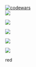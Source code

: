 
[![codewars](https://www.codewars.com/users/leonid25071993/badges/small)](https://www.codewars.com/users/leonid25071993)
<br/>
![](https://komarev.com/ghpvc/?username=AlexCole999)
<br/>

![](https://github-profile-summary-cards.vercel.app/api/cards/profile-details?username=AlexCole999&theme=solarized_dark)


![](https://github-profile-summary-cards.vercel.app/api/cards/most-commit-language?username=AlexCole999&theme=solarized_dark)

![](https://github-profile-summary-cards.vercel.app/api/cards/repos-per-language?username=AlexCole999&theme=solarized_dark)

![](https://github-profile-summary-cards.vercel.app/api/cards/stats?username=AlexCole999&theme=solarized_dark)

<div color='red'>red</div>
